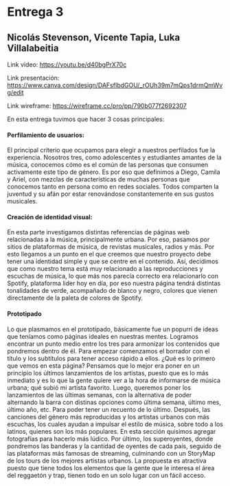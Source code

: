 # Entrega 3

## Nicolás Stevenson, Vicente Tapia, Luka Villalabeitia

Link video: https://youtu.be/d40bgPrX70c

Link presentación: https://www.canva.com/design/DAFsfIbdGOU/_rOUh39m7mQps1drmQmWvg/edit

Link wireframe: https://wireframe.cc/pro/pp/790b077f2692307

En esta entrega tuvimos que hacer 3 cosas principales:

#### Perfilamiento de usuarios:
El principal criterio que ocupamos para elegir a nuestros perfilados fue la experiencia. Nosotros tres, como adolescentes y estudiantes amantes de la música, conocemos cómo es el común de las personas que consumen activamente este tipo de género. Es por eso que definimos a Diego, Camila y Ariel, con mezclas de características de muchas personas que conocemos tanto en persona como en redes sociales. Todos comparten la juventud y su afán por estar renovándose constantemente en sus gustos musicales.

#### Creación de identidad visual:
En esta parte investigamos distintas referencias de páginas web relacionadas a la música, principalmente urbana. Por eso, pasamos por sitios de plataformas de música, de revistas musicales, radios y más. Por esto llegamos a un punto en el que creemos que nuestro proyecto debe tener una identidad simple y que se centre en el contenido. Así, decidimos que como nuestro tema está muy relacionado a las reproducciones y escuchas de música, lo que más nos parecía correcto era relacionarlo con Spotify, plataforma lider hoy en día, por eso nuestra página tendrá distintas tonalidades de verde, acompañado de blanco y negro, colores que vienen directamente de la paleta de colores de Spotify. 

#### Prototipado
Lo que plasmamos en el prototipado, básicamente fue un popurrí de ideas que teníamos como páginas ideales en nuestras mentes. Logramos encontrar un punto medio entre los tres para armonizar los contenidos que pondremos dentro de él. Para empezar comenzamos el borrador con el título y los subtítulos para tener acceso rápido a ellos. ¿Qué es lo primero que vemos en esta página? Pensamos que lo mejor era poner en un principio los últimos lanzamientos de los artistas, puesto que es lo más inmediato y es lo que la gente quiere ver a la hora de informarse de música urbana; qué subió mi artista favorito. Luego, queremos poner los lanzamientos de las últimas semanas, con la alternativa de poder alternando la barra con distinas opciones como última semana, último mes, último año, etc. Para poder tener un recuento de lo último. Después, las canciones del género más reproducidas y los artistas urbanos con más escuchas, los cuales ayudan a impulsar el estilo de música, sobre todo a los latinos, quienes son los más populares. En esta sección quisimos agregar fotografías para hacerlo más lúdico. Por último, los superoyentes, donde pondremos las banderas y la cantidad de oyentes de cada país, seguido de las plataformas más famosas de streaming, culminando con un StoryMap de los tours de los mejores artistas urbanos. La propuesta es atractiva puesto que tiene todos los elementos que la gente que le interesa el área del reggaetón y trap, tienen todo en un solo lugar con un fácil acceso.